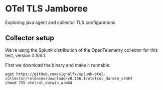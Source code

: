 # OTel TLS Jamboree

Exploring java agent and collector TLS configurations

## Collector setup

We're using the Splunk distribution of the OpenTelemetry collector for this test, 
version 0.106.1.

First we download the binary and make it runnable:
```
wget https://github.com/signalfx/splunk-otel-collector/releases/download/v0.106.1/otelcol_darwin_arm64
chmod 755 otelcol_darwin_arm64
```

